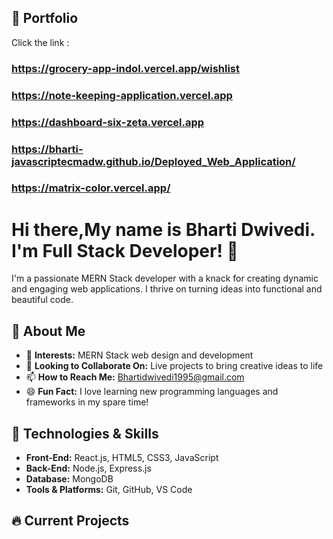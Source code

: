 


## 📝 Portfolio

Click the link :
###  https://grocery-app-indol.vercel.app/wishlist
###  https://note-keeping-application.vercel.app
###  https://dashboard-six-zeta.vercel.app
###  https://bharti-javascriptecmadw.github.io/Deployed_Web_Application/
###   https://matrix-color.vercel.app/




# Hi there,My name is Bharti Dwivedi. I'm Full Stack Developer! 👋

I'm a passionate MERN Stack developer with a knack for creating dynamic and engaging web applications. I thrive on turning ideas into functional and beautiful code.

## 🌟 About Me

- 👀 **Interests:** MERN Stack web design and development
- 💞️ **Looking to Collaborate On:** Live projects to bring creative ideas to life
- 📫 **How to Reach Me:** [Bhartidwivedi1995@gmail.com](mailto:Bhartidwivedi1995@gmail.com)
- 😄 **Fun Fact:** I love learning new programming languages and frameworks in my spare time!

## 🚀 Technologies & Skills

- **Front-End:** React.js, HTML5, CSS3, JavaScript
- **Back-End:** Node.js, Express.js
- **Database:** MongoDB
- **Tools & Platforms:** Git, GitHub, VS Code


## 🔥 Current Projects


